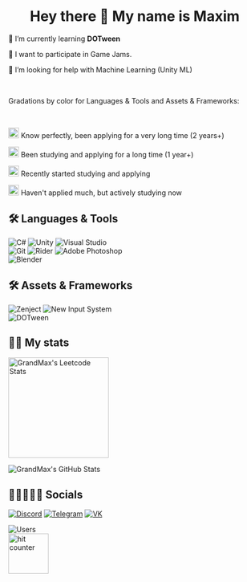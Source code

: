 <h1 align="center"> Hey there 👋 My name is Maxim</h1>

🌱 I’m currently learning <b> DOTween </b>

👯 I want to participate in Game Jams.

🤝 I’m looking for help with Machine Learning (Unity ML)

<br />

Gradations by color for Languages & Tools and Assets & Frameworks:

<br />

<img src="https://img.shields.io/badge/Gold-gold?style=for-the-badge" height="21">  Know perfectly, been applying for a very long time (2 years+)

<img src="https://img.shields.io/badge/Purple-purple?style=for-the-badge" height="21"> Been studying and applying for a long time (1 year+)

<img src="https://img.shields.io/badge/Blue-blue?style=for-the-badge" height="21">  Recently started studying and applying

<img src="https://img.shields.io/badge/Gray-gray?style=for-the-badge" height="21">  Haven't applied much, but actively studying now

## 🛠 Languages & Tools

  
![C#](https://img.shields.io/badge/Csharp-purple?style=for-the-badge&logo=csharp&logoColor=white)
![Unity](https://img.shields.io/badge/Unity-purple?style=for-the-badge&logo=unity&logoColor=white)
![Visual Studio](https://img.shields.io/badge/Visual_Studio-purple?style=for-the-badge&logo=visualStudio&logoColor=white)
<br />
![Git](https://img.shields.io/badge/Git-blue?style=for-the-badge&logo=git&logoColor=white)
![Rider](https://img.shields.io/badge/-Rider-blue?style=for-the-badge&logo=rider&logoColor=white)
![Adobe Photoshop](https://img.shields.io/badge/Photoshop-blue?style=for-the-badge&logo=adobe&logoColor=white)
<br />
![Blender](https://img.shields.io/badge/-Blender-gray?style=for-the-badge&logo=blender&logoColor=white)

  
## 🛠 Assets & Frameworks

  
![Zenject](https://img.shields.io/badge/-Zenject-blue?style=for-the-badge&logo=unity&logoColor=white)
![New Input System](https://img.shields.io/badge/-New_Input_System-blue?style=for-the-badge&logo=unity&logoColor=white)
<br />
![DOTween](https://img.shields.io/badge/DOTween-gray?style=for-the-badge&logo=unity&logoColor=white)


## 🐱‍👤 My stats

<a href="https://leetcode.com/XGrandMaxX">
<img height="200" src="https://leetcard.jacoblin.cool/XGrandMaxX?theme=dark&font=Ubuntu&cache=14400&ext=contest&sheets=https://gist.githubusercontent.com/RedHeadphone/5e715e284c89cace8f5fa09f7fb930b8/raw/ec0be570f114124b1a2156a660d67baa0ab5639d/leetcode_stats_card.css" alt="GrandMax's Leetcode Stats"/>
</a>

![GrandMax's GitHub Stats](https://github-readme-stats.vercel.app/api?username=GrandMax&count_private=false&theme=dracula&show_icons=true)


  
## 👩🏼‍🤝‍🧑🏻 Socials

  
[![Discord](https://img.shields.io/badge/-Discord-purple?style=for-the-badge&logo=discord&logoColor=white)](https://discord.gg/kGEjVVp5sW)
[![Telegram](https://img.shields.io/badge/-Telegram-purple?style=for-the-badge&logo=telegram&logoColor=white)](https://t.me/GrandMax23)
[![VK](https://img.shields.io/badge/-Vk-purple?style=for-the-badge&logo=vk&logoColor=white7)](https://vk.com/m.alexeev00)

![Users](https://komarev.com/ghpvc/?username=GrandMax&color=red)
<br />
<img src="https://hits.dwyl.com/GrandMax/GrandMax.svg?style=flat" alt="hit counter" width="80px" />
